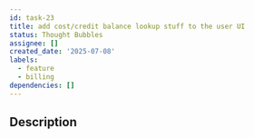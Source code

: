 ```yaml
---
id: task-23
title: add cost/credit balance lookup stuff to the user UI
status: Thought Bubbles
assignee: []
created_date: '2025-07-08'
labels:
  - feature
  - billing
dependencies: []
---
```


## Description

